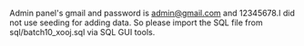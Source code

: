 Admin panel's gmail and password is admin@gmail.com and 12345678.I did not use seeding for adding data. So please import the SQL file from sql/batch10_xooj.sql via SQL GUI tools.
